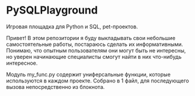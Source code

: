 # PySQLPlayground
Игровая площадка для Python и SQL, pet-проектов.

Привет! В этом репозитории я буду выкладывать свои небольшие самостоятельные работы, постараюсь сделать их информативными. Понимаю, что опытным пользователям они могут быть не интересны, но уверен начинающие специалисты смогут найти в них что-нибудь интересное.

Модуль my_func.py содержит униферсальные функции, которые используются в каждом проекте. Собрано в 1 файл, для последующего вызова непосредственно из блокнота.
